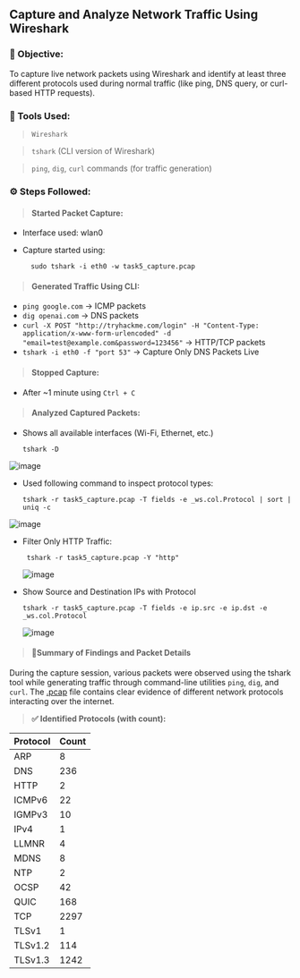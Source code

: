 ## Capture and Analyze Network Traffic Using Wireshark
### 🎯 Objective:
To capture live network packets using Wireshark and identify at least three different protocols used during normal traffic (like ping, DNS query, or curl-based HTTP requests).
### 🧰 Tools Used:
> `Wireshark`

> `tshark` (CLI version of Wireshark)

> `ping`, `dig`, `curl` commands (for traffic generation)
### ⚙️ Steps Followed:
> #### Started Packet Capture:
- Interface used: wlan0
- Capture started using:
  
        sudo tshark -i eth0 -w task5_capture.pcap

> #### Generated Traffic Using CLI:
- `ping google.com` → ICMP packets
- `dig openai.com` → DNS packets
- `curl -X POST "http://tryhackme.com/login" -H "Content-Type: application/x-www-form-urlencoded" -d "email=test@example.com&password=123456"` → HTTP/TCP packets
- `tshark -i eth0 -f "port 53"` → Capture Only DNS Packets Live

> #### Stopped Capture:
- After ~1 minute using `Ctrl + C`

> #### Analyzed Captured Packets:
- Shows all available interfaces (Wi-Fi, Ethernet, etc.)

      tshark -D
  
![image](https://github.com/user-attachments/assets/50990cd4-eff3-4ad6-9a35-a4d09abad634)

- Used following command to inspect protocol types:
  
      tshark -r task5_capture.pcap -T fields -e _ws.col.Protocol | sort | uniq -c
![image](https://github.com/user-attachments/assets/aad45b1f-b9fb-40d7-9eeb-941d161b0acd)

- Filter Only HTTP Traffic:
 
       tshark -r task5_capture.pcap -Y "http"
  
  ![image](https://github.com/user-attachments/assets/ffe9596c-6d9c-4a61-8998-f6981ab0e5e8)

- Show Source and Destination IPs with Protocol

      tshark -r task5_capture.pcap -T fields -e ip.src -e ip.dst -e _ws.col.Protocol
  ![image](https://github.com/user-attachments/assets/10eaaff2-69f7-42a6-a84b-8edf4173ed43)

> #### 🧾Summary of Findings and Packet Details
During the capture session, various packets were observed using the tshark tool while generating traffic through command-line utilities `ping`, `dig`, and `curl`. The [.pcap](https://github.com/0xV1RU/Elevate_lab_intern/blob/main/task-5/t5_capture.pcap) file contains clear evidence of different network protocols interacting over the internet.

> **✅ Identified Protocols (with count):**

| Protocol   | Count |
|------------|-------|
| ARP        | 8     |
| DNS        | 236   |
| HTTP       | 2     |
| ICMPv6     | 22    |
| IGMPv3     | 10    |
| IPv4       | 1     |
| LLMNR      | 4     |
| MDNS       | 8     |
| NTP        | 2     |
| OCSP       | 42    |
| QUIC       | 168   |
| TCP        | 2297  |
| TLSv1      | 1     |
| TLSv1.2    | 114   |
| TLSv1.3    | 1242  |


